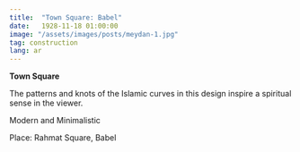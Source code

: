 ```yaml
---
title:  "Town Square: Babel" 
date:   1928-11-18 01:00:00
image: "/assets/images/posts/meydan-1.jpg"
tag: construction
lang: ar
---
```

**Town Square**

The patterns and knots of the Islamic curves in this design inspire a spiritual sense in the viewer.

Modern and Minimalistic

Place: Rahmat Square, Babel